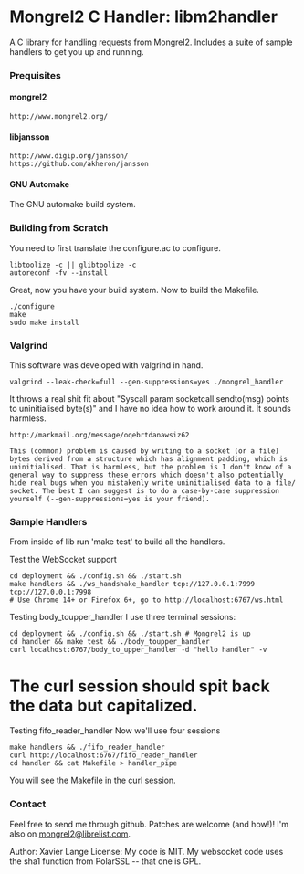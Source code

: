 # Mongrel2 C Handler: libm2handler

A C library for handling requests from Mongrel2. Includes a suite of sample handlers to get you up and running.

### Prequisites ###

#### mongrel2 ####

    http://www.mongrel2.org/

#### libjansson ####

    http://www.digip.org/jansson/
    https://github.com/akheron/jansson

#### GNU Automake ####
The GNU automake build system.

### Building from Scratch ###

You need to first translate the configure.ac to configure.

    libtoolize -c || glibtoolize -c
    autoreconf -fv --install

Great, now you have your build system. Now to build the Makefile.

    ./configure
    make
    sudo make install

### Valgrind ###

This software was developed with valgrind in hand.

    valgrind --leak-check=full --gen-suppressions=yes ./mongrel_handler

It throws a real shit fit about "Syscall param socketcall.sendto(msg) points to uninitialised byte(s)" and I have no idea how to work around it. It sounds harmless.

    http://markmail.org/message/oqebrtdanawsiz62

    This (common) problem is caused by writing to a socket (or a file) bytes derived from a structure which has alignment padding, which is uninitialised. That is harmless, but the problem is I don't know of a general way to suppress these errors which doesn't also potentially hide real bugs when you mistakenly write uninitialised data to a file/ socket. The best I can suggest is to do a case-by-case suppression yourself (--gen-suppressions=yes is your friend).

### Sample Handlers ###

From inside of lib run 'make test' to build all the handlers.

Test the WebSocket support

    cd deployment && ./config.sh && ./start.sh
    make handlers && ./ws_handshake_handler tcp://127.0.0.1:7999 tcp://127.0.0.1:7998
    # Use Chrome 14+ or Firefox 6+, go to http://localhost:6767/ws.html

Testing body_toupper_handler
I use three terminal sessions:

    cd deployment && ./config.sh && ./start.sh # Mongrel2 is up
    cd handler && make test && ./body_toupper_handler
    curl localhost:6767/body_to_upper_handler -d "hello handler" -v

# The curl session should spit back the data but capitalized.

Testing fifo_reader_handler
Now we'll use four sessions
    
    make handlers && ./fifo_reader_handler
    curl http://localhost:6767/fifo_reader_handler
    cd handler && cat Makefile > handler_pipe

You will see the Makefile in the curl session.

### Contact ###
Feel free to send me through github. Patches are welcome (and how!)! I'm also on mongrel2@librelist.com.

Author: Xavier Lange
License: My code is MIT. My websocket code uses the sha1 function from PolarSSL -- that one is GPL.